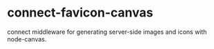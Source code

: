 # connect-favicon-canvas
connect middleware for generating server-side images and icons with node-canvas.
